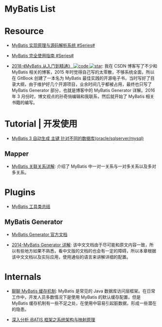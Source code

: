 # MyBatis List

# Resource

- [MyBatis 实现原理与源码解析系统 #Series#](http://www.iocoder.cn/MyBatis/good-collection/?title)

- [MyBatis 完全使用指南 #Series#](http://www.kknotes.com/blog/mybatis%E5%AE%8C%E5%85%A8%E4%BD%BF%E7%94%A8%E6%8C%87%E5%8D%97/)

- [2018-《MyBatis 从入门到精通》 ![code](https://ng-tech.icu/assets/code.svg) ![star](https://img.shields.io/github/stars/mybatis-book/book)](https://github.com/mybatis-book/book): 我在 CSDN 博客写了不少和 MyBatis 相关的博客，2015 年时觉得自己写的太零散，不够系统全面，所以在 GitBook 创建了一本名为 MyBatis 最佳实践的开源电子书，当时写好了目录大纲，由于维护好几个开源项目，业余时间几乎都被占用，最终也只写了 MyBatis Generator 部分，也就是博客中的 MyBatis Generator 详解。2016 年 3 月份时，博文视点的孙奇俏编辑和我联系，然后就开始了 MyBatis 相关书籍的编写。

# Tutorial | 开发使用

- [MyBatis 3 自动生成 主键 针对不同的数据库(oracle/sqlserver/mysql)](http://www.cnblogs.com/yuanermen/archive/2013/04/02/2995920.html)

## Mapper

- [MyBatis 关联关系详解](https://www.cnblogs.com/hellokitty1/p/5218892.html): 介绍了 MyBatis 中一对一关系与一对多关系以及多对多关系。

# Plugins

- [MyBatis 工具类总结](http://git.oschina.net/free/Mybatis_Utils/tree/master)

## MyBatis Generator

- [MyBatis Generator 官方文档](http://generator.sturgeon.mopaas.com/whatsNew.html)

- [2014-MyBatis Generator 详解](http://blog.csdn.net/isea533/article/details/42102297): 该中文文档由于尽可能和原文内容一致，所以有些地方如果不熟悉，看中文版的文档的也会有一定的障碍，所以本章根据该中文文档以及实际应用，使用通俗的语言来讲解详细的配置。

# Internals

- [聊聊 MyBatis 缓存机制](https://zhuanlan.zhihu.com/p/33179093?iam=ed4cd6b92a003a0ce8e801ae74196e19): MyBatis 是常见的 Java 数据库访问层框架。在日常工作中，开发人员多数情况下是使用 MyBatis 的默认缓存配置，但是 MyBatis 缓存机制有一些不足之处，在使用中容易引起脏数据，形成一些潜在的隐患。

- [深入分析 iBATIS 框架之系统架构与映射原理](http://www.ibm.com/developerworks/cn/java/j-lo-ibatis-principle/)
